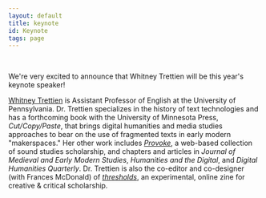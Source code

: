 ```yaml
---
layout: default
title: keynote
id: Keynote
tags: page
---
```


<br/>

We're very excited to announce that Whitney Trettien will be this year's keynote speaker! 

[Whitney Trettien](http://whitneyannetrettien.com/) is Assistant Professor of English at the University of Pennsylvania. Dr. Trettien specializes in the history of text technologies and has a forthcoming book with the University of Minnesota Press, *Cut/Copy/Paste*, that brings digital humanities and media studies approaches to bear on the use of fragmented texts in early modern "makerspaces." Her other work includes [*Provoke*](http://soundboxproject.com/), a web-based collection of sound studies scholarship, and chapters and articles in *Journal of Medieval and Early Modern Studies*, *Humanities and the Digital*, and *Digital Humanities Quarterly*. Dr. Trettien is also the co-editor and co-designer (with Frances McDonald) of [*thresholds*](http://openthresholds.org), an experimental, online zine for creative & critical scholarship.
